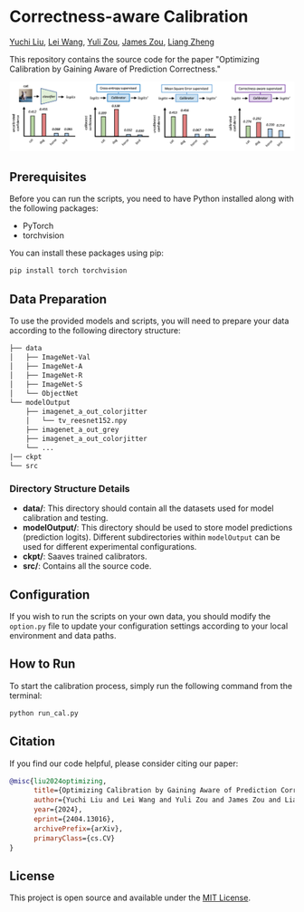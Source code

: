 # Correctness-aware Calibration

 [Yuchi Liu](https://liuyvchi.github.io/), [Lei Wang](https://leiwangr.github.io/), [Yuli Zou](https://scholar.google.com/citations?user=QPUPu2gAAAAJ&hl=zh-CN), [James Zou](https://www.james-zou.com/), [Liang Zheng](https://zheng-lab.cecs.anu.edu.au)

This repository contains the source code for the paper "Optimizing Calibration by Gaining Aware of Prediction Correctness." 

![Figure 1](./comparison.png)

## Prerequisites

Before you can run the scripts, you need to have Python installed along with the following packages:
- PyTorch
- torchvision

You can install these packages using pip:

```bash
pip install torch torchvision
```

## Data Preparation

To use the provided models and scripts, you will need to prepare your data according to the following directory structure:

```
├── data
│   ├── ImageNet-Val
│   ├── ImageNet-A
│   ├── ImageNet-R
│   ├── ImageNet-S
│   └── ObjectNet
└── modelOutput
    ├── imagenet_a_out_colorjitter
    │   └── tv_reesnet152.npy
    ├── imagenet_a_out_grey
    ├── imagenet_a_out_colorjitter
    └── ...
|── ckpt
└── src
```

### Directory Structure Details

- **data/**: This directory should contain all the datasets used for model calibration and testing.
- **modelOutput/**: This directory should be used to store model predictions (prediction logits). Different subdirectories within `modelOutput` can be used for different experimental configurations.
- **ckpt/**: Saaves trained calibrators.
- **src/**: Contains all the source code.

## Configuration

If you wish to run the scripts on your own data, you should modify the `option.py` file to update your configuration settings according to your local environment and data paths.

## How to Run

To start the calibration process, simply run the following command from the terminal:

```bash
python run_cal.py
```

## Citation
If you find our code helpful, please consider citing our paper:

```bibtex
@misc{liu2024optimizing,
      title={Optimizing Calibration by Gaining Aware of Prediction Correctness}, 
      author={Yuchi Liu and Lei Wang and Yuli Zou and James Zou and Liang Zheng},
      year={2024},
      eprint={2404.13016},
      archivePrefix={arXiv},
      primaryClass={cs.CV}
}
```

## License

This project is open source and available under the [MIT License](LICENSE.md).

